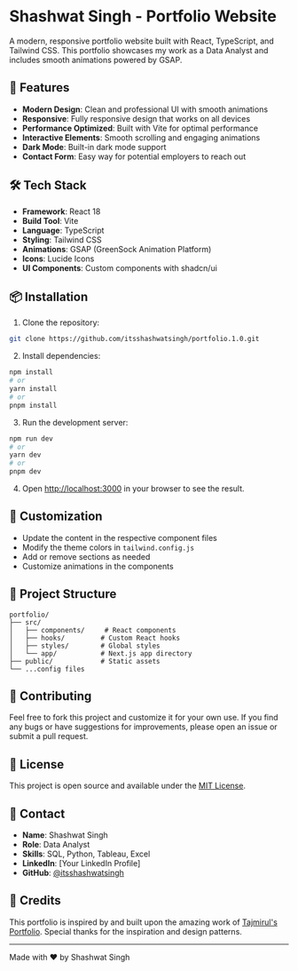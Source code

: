 # Shashwat Singh - Portfolio Website

A modern, responsive portfolio website built with React, TypeScript, and Tailwind CSS. This portfolio showcases my work as a Data Analyst and includes smooth animations powered by GSAP.

## 🚀 Features

- **Modern Design**: Clean and professional UI with smooth animations
- **Responsive**: Fully responsive design that works on all devices
- **Performance Optimized**: Built with Vite for optimal performance
- **Interactive Elements**: Smooth scrolling and engaging animations
- **Dark Mode**: Built-in dark mode support
- **Contact Form**: Easy way for potential employers to reach out

## 🛠️ Tech Stack

- **Framework**: React 18
- **Build Tool**: Vite
- **Language**: TypeScript
- **Styling**: Tailwind CSS
- **Animations**: GSAP (GreenSock Animation Platform)
- **Icons**: Lucide Icons
- **UI Components**: Custom components with shadcn/ui

## 📦 Installation

1. Clone the repository:
```bash
git clone https://github.com/itsshashwatsingh/portfolio.1.0.git
```

2. Install dependencies:
```bash
npm install
# or
yarn install
# or
pnpm install
```

3. Run the development server:
```bash
npm run dev
# or
yarn dev
# or
pnpm dev
```

4. Open [http://localhost:3000](http://localhost:3000) in your browser to see the result.

## 🎨 Customization

- Update the content in the respective component files
- Modify the theme colors in `tailwind.config.js`
- Add or remove sections as needed
- Customize animations in the components

## 📝 Project Structure

```
portfolio/
├── src/
│   ├── components/     # React components
│   ├── hooks/         # Custom React hooks
│   ├── styles/        # Global styles
│   └── app/           # Next.js app directory
├── public/            # Static assets
└── ...config files
```

## 🤝 Contributing

Feel free to fork this project and customize it for your own use. If you find any bugs or have suggestions for improvements, please open an issue or submit a pull request.

## 📄 License

This project is open source and available under the [MIT License](LICENSE).

## 👤 Contact

- **Name**: Shashwat Singh
- **Role**: Data Analyst
- **Skills**: SQL, Python, Tableau, Excel
- **LinkedIn**: [Your LinkedIn Profile]
- **GitHub**: [@itsshashwatsingh](https://github.com/itsshashwatsingh)

## 🙏 Credits

This portfolio is inspired by and built upon the amazing work of [Tajmirul's Portfolio](https://github.com/Tajmirul/portfolio-2.0). Special thanks for the inspiration and design patterns.

---

Made with ❤️ by Shashwat Singh 